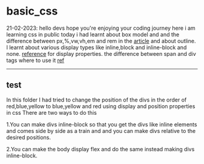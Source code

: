 # basic_css

21-02-2023:
hello devs hope you're enjoying your coding journey here i am learning css in public today i had learnt about box model and and the difference between px,%,vw,vh,em and rem 
in the <a href="https://elementor.com/help/whats-the-difference-between-px-em-rem-vw-and-vh/#:~:text=100VW%20would%20represent%20100%25%20of,regardless%20of%20the%20viewport's%20size">article</a>
and about outline. I learnt about various display types like inline,block and inline-block and none. <a href="https://hashnode.com/post/a-quick-glance-at-css-display-property-cklsfhf2g033e10s1ecer8gyt">reference</a> for display properties. the difference between
span and div tags where to use it <a href="https://laylacodes.hashnode.dev/the-difference-between-span-and-div">ref</a>

---
## test

In this folder I had tried to change the position of the divs in the order of red,blue,yellow to blue,yellow and red using display and position properties in css There are two ways to do this

1.You can make divs inline-block so that you get the divs like inline elements and comes side by side as a train and and you can make divs relative to the desired positions.

2.You can make the body display flex and do the same instead making divs inline-block.
